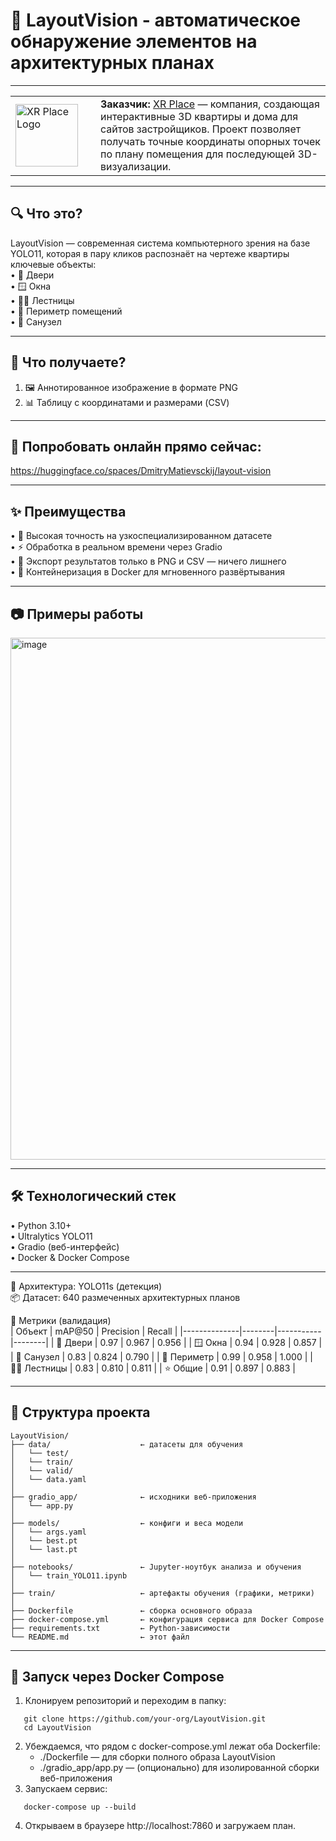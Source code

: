 # 🚀 LayoutVision - aвтоматическое обнаружение элементов на архитектурных планах  

---

<table>
<tr>
<td width="120"><img src="https://xrplace.io/images/tild3265-3934-4332-b136-336334653833__logo_white_1.png" width="100" alt="XR Place Logo"></td>
<td>
<b>Заказчик:</b> <a href="https://xrplace.io">XR Place</a> — компания, создающая интерактивные 3D квартиры и дома для сайтов застройщиков. Проект позволяет получать точные координаты опорных точек по плану помещения для последующей 3D-визуализации.
</td>
</tr>
</table>

---

## 🔍 Что это?  
LayoutVision — современная система компьютерного зрения на базе YOLO11, которая в пару кликов распознаёт на чертеже квартиры ключевые объекты:  
• 🚪 Двери  
• 🪟 Окна  
• 🏃‍♂️ Лестницы  
• 📐 Периметр помещений  
• 🚽 Санузел  

---

## 🎁 Что получаете?  
1. 🖼 Аннотированное изображение в формате PNG  
2. 📊 Таблицу с координатами и размерами (CSV)  

--- 

## 🔗 Попробовать онлайн прямо сейчас:  
https://huggingface.co/spaces/DmitryMatievsckij/layout-vision

--- 

## ✨ Преимущества  
• 🎯 Высокая точность на узкоспециализированном датасете  
• ⚡️ Обработка в реальном времени через Gradio  
• 💾 Экспорт результатов только в PNG и CSV — ничего лишнего  
• 🐳 Контейнеризация в Docker для мгновенного развёртывания  

--- 

## 📷 Примеры работы

<img width="1526" height="835" alt="image" src="https://github.com/user-attachments/assets/b2bb2902-fbf6-47ae-ab74-53da51e997ae" />


---  

## 🛠 Технологический стек  
• Python 3.10+  
• Ultralytics YOLO11  
• Gradio (веб-интерфейс)  
• Docker & Docker Compose  

---

🔧 Архитектура: YOLO11s (детекция)  
📦 Датасет: 640 размеченных архитектурных планов  

🧮 Метрики (валидация)  
| Объект       | mAP@50 | Precision | Recall |
|--------------|--------|-----------|--------|
| 🚪 Двери      | 0.97   | 0.967     | 0.956  |
| 🪟 Окна       | 0.94   | 0.928     | 0.857  |
| 🚽 Санузел    | 0.83   | 0.824     | 0.790  |
| 📐 Периметр   | 0.99   | 0.958     | 1.000  |
| 🏃‍♂️ Лестницы | 0.83   | 0.810     | 0.811  |
| ⭐️ Общие      | 0.91   | 0.897     | 0.883  |

---

## 📂 Структура проекта  
```
LayoutVision/
├── data/                    ← датасеты для обучения 
│   └── test/
│   └── train/
│   └── valid/
│   └── data.yaml
│
├── gradio_app/              ← исходники веб-приложения  
│   └── app.py 
│
├── models/                  ← конфиги и веса модели  
│   └── args.yaml
│   └── best.pt
│   └── last.pt
│
├── notebooks/               ← Jupyter-ноутбук анализа и обучения  
│   └── train_YOLO11.ipynb  
│
├── train/                   ← артефакты обучения (графики, метрики)   
│
├── Dockerfile               ← сборка основного образа  
├── docker-compose.yml       ← конфигурация сервиса для Docker Compose  
├── requirements.txt         ← Python-зависимости  
└── README.md                ← этот файл  
```

---

## 🐳 Запуск через Docker Compose  

1. Клонируем репозиторий и переходим в папку:  
   
```
   git clone https://github.com/your-org/LayoutVision.git
   cd LayoutVision
   ```
  
2. Убеждаемся, что рядом с docker-compose.yml лежат оба Dockerfile:  
   - ./Dockerfile — для сборки полного образа LayoutVision  
   - ./gradio_app/app.py — (опционально) для изолированной сборки веб-приложения  
3. Запускаем сервис:  
   
```
   docker-compose up --build
   ```
  
4. Открываем в браузере http://localhost:7860 и загружаем план.
